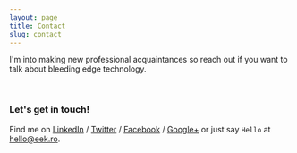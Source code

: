 ```yaml
---
layout: page
title: Contact
slug: contact
---
```


I'm into making new professional acquaintances so reach out if you want to talk about bleeding edge technology.

&nbsp;

### Let's get in touch!

Find me on [LinkedIn](https://www.linkedin.com/in/raduamarie) / [Twitter](https://twitter.com/raduamarie) / [Facebook](https://facebook.com/raduamarie]) / [Google+](https://plus.google.com/106516470902631975813) 
or just say `Hello` at [hello@eek.ro](mailto:hello@eek.ro).